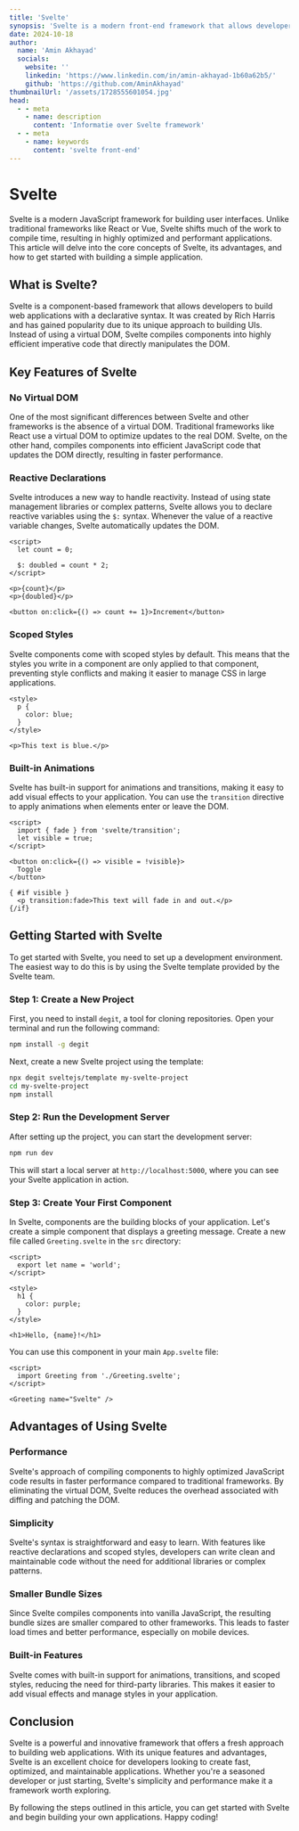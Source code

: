 ```yaml
---
title: 'Svelte'
synopsis: 'Svelte is a modern front-end framework that allows developers to build fast, optimized websites with ease.'
date: 2024-10-18
author:
  name: 'Amin Akhayad'
  socials:
    website: ''
    linkedin: 'https://www.linkedin.com/in/amin-akhayad-1b60a62b5/'
    github: 'https://github.com/AminAkhayad'
thumbnailUrl: '/assets/1728555601054.jpg'
head:
  - - meta
    - name: description
      content: 'Informatie over Svelte framework'
  - - meta
    - name: keywords
      content: 'svelte front-end'
---
```


# Svelte

Svelte is a modern JavaScript framework for building user interfaces. Unlike traditional frameworks like React or Vue, Svelte shifts much of the work to compile time, resulting in highly optimized and performant applications. This article will delve into the core concepts of Svelte, its advantages, and how to get started with building a simple application.

## What is Svelte?

Svelte is a component-based framework that allows developers to build web applications with a declarative syntax. It was created by Rich Harris and has gained popularity due to its unique approach to building UIs. Instead of using a virtual DOM, Svelte compiles components into highly efficient imperative code that directly manipulates the DOM.

## Key Features of Svelte

### No Virtual DOM

One of the most significant differences between Svelte and other frameworks is the absence of a virtual DOM. Traditional frameworks like React use a virtual DOM to optimize updates to the real DOM. Svelte, on the other hand, compiles components into efficient JavaScript code that updates the DOM directly, resulting in faster performance.

### Reactive Declarations

Svelte introduces a new way to handle reactivity. Instead of using state management libraries or complex patterns, Svelte allows you to declare reactive variables using the `$:` syntax. Whenever the value of a reactive variable changes, Svelte automatically updates the DOM.

```svelte
<script>
  let count = 0;

  $: doubled = count * 2;
</script>

<p>{count}</p>
<p>{doubled}</p>

<button on:click={() => count += 1}>Increment</button>
```

### Scoped Styles

Svelte components come with scoped styles by default. This means that the styles you write in a component are only applied to that component, preventing style conflicts and making it easier to manage CSS in large applications.

```svelte
<style>
  p {
    color: blue;
  }
</style>

<p>This text is blue.</p>
```

### Built-in Animations

Svelte has built-in support for animations and transitions, making it easy to add visual effects to your application. You can use the `transition` directive to apply animations when elements enter or leave the DOM.

```svelte
<script>
  import { fade } from 'svelte/transition';
  let visible = true;
</script>

<button on:click={() => visible = !visible}>
  Toggle
</button>

{ #if visible }
  <p transition:fade>This text will fade in and out.</p>
{/if}
```

## Getting Started with Svelte

To get started with Svelte, you need to set up a development environment. The easiest way to do this is by using the Svelte template provided by the Svelte team.

### Step 1: Create a New Project

First, you need to install `degit`, a tool for cloning repositories. Open your terminal and run the following command:

```bash
npm install -g degit
```

Next, create a new Svelte project using the template:

```bash
npx degit sveltejs/template my-svelte-project
cd my-svelte-project
npm install
```

### Step 2: Run the Development Server

After setting up the project, you can start the development server:

```bash
npm run dev
```

This will start a local server at `http://localhost:5000`, where you can see your Svelte application in action.

### Step 3: Create Your First Component

In Svelte, components are the building blocks of your application. Let's create a simple component that displays a greeting message. Create a new file called `Greeting.svelte` in the `src` directory:

```svelte
<script>
  export let name = 'world';
</script>

<style>
  h1 {
    color: purple;
  }
</style>

<h1>Hello, {name}!</h1>
```

You can use this component in your main `App.svelte` file:

```svelte
<script>
  import Greeting from './Greeting.svelte';
</script>

<Greeting name="Svelte" />
```

## Advantages of Using Svelte

### Performance

Svelte's approach of compiling components to highly optimized JavaScript code results in faster performance compared to traditional frameworks. By eliminating the virtual DOM, Svelte reduces the overhead associated with diffing and patching the DOM.

### Simplicity

Svelte's syntax is straightforward and easy to learn. With features like reactive declarations and scoped styles, developers can write clean and maintainable code without the need for additional libraries or complex patterns.

### Smaller Bundle Sizes

Since Svelte compiles components into vanilla JavaScript, the resulting bundle sizes are smaller compared to other frameworks. This leads to faster load times and better performance, especially on mobile devices.

### Built-in Features

Svelte comes with built-in support for animations, transitions, and scoped styles, reducing the need for third-party libraries. This makes it easier to add visual effects and manage styles in your application.

## Conclusion

Svelte is a powerful and innovative framework that offers a fresh approach to building web applications. With its unique features and advantages, Svelte is an excellent choice for developers looking to create fast, optimized, and maintainable applications. Whether you're a seasoned developer or just starting, Svelte's simplicity and performance make it a framework worth exploring.

By following the steps outlined in this article, you can get started with Svelte and begin building your own applications. Happy coding!
